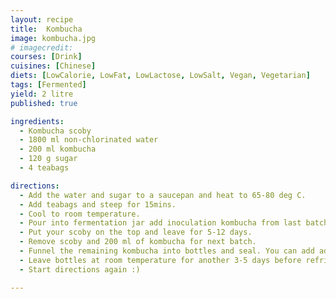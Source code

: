 ```yaml
---
layout: recipe
title:  Kombucha
image: kombucha.jpg
# imagecredit:
courses: [Drink]
cuisines: [Chinese]
diets: [LowCalorie, LowFat, LowLactose, LowSalt, Vegan, Vegetarian]
tags: [Fermented]
yield: 2 litre
published: true

ingredients:
  - Kombucha scoby
  - 1800 ml non-chlorinated water
  - 200 ml kombucha
  - 120 g sugar
  - 4 teabags

directions:
  - Add the water and sugar to a saucepan and heat to 65-80 deg C.
  - Add teabags and steep for 15mins.
  - Cool to room temperature.
  - Pour into fermentation jar add inoculation kombucha from last batch
  - Put your scoby on the top and leave for 5-12 days.
  - Remove scoby and 200 ml of kombucha for next batch.
  - Funnel the remaining kombucha into bottles and seal. You can add additional flavourings at this point - I like fresh ginger.
  - Leave bottles at room temperature for another 3-5 days before refrigerating.
  - Start directions again :)

---
```

